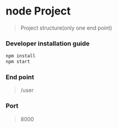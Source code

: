 # node Project 
> Project structure(only one end point)

### Developer installation guide
```bash
npm install 
npm start
```
### End point
> /user

### Port 
> 8000
